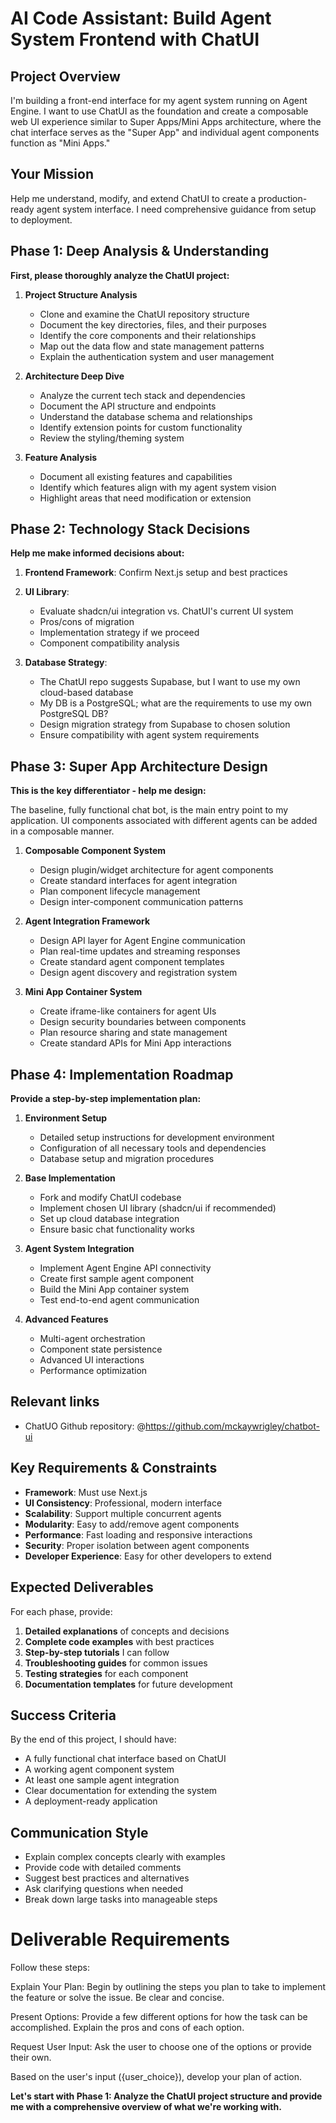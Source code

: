 # AI Code Assistant: Build Agent System Frontend with ChatUI

## Project Overview
I'm building a front-end interface for my agent system running on Agent Engine. I want to use ChatUI as the foundation and create a composable web UI experience similar to Super Apps/Mini Apps architecture, where the chat interface serves as the "Super App" and individual agent components function as "Mini Apps."

## Your Mission
Help me understand, modify, and extend ChatUI to create a production-ready agent system interface. I need comprehensive guidance from setup to deployment.

## Phase 1: Deep Analysis & Understanding
**First, please thoroughly analyze the ChatUI project:**

1. **Project Structure Analysis**
   - Clone and examine the ChatUI repository structure
   - Document the key directories, files, and their purposes
   - Identify the core components and their relationships
   - Map out the data flow and state management patterns
   - Explain the authentication system and user management

2. **Architecture Deep Dive**
   - Analyze the current tech stack and dependencies
   - Document the API structure and endpoints
   - Understand the database schema and relationships
   - Identify extension points for custom functionality
   - Review the styling/theming system

3. **Feature Analysis**
   - Document all existing features and capabilities
   - Identify which features align with my agent system vision
   - Highlight areas that need modification or extension

## Phase 2: Technology Stack Decisions
**Help me make informed decisions about:**

1. **Frontend Framework**: Confirm Next.js setup and best practices
2. **UI Library**: 
   - Evaluate shadcn/ui integration vs. ChatUI's current UI system
   - Pros/cons of migration
   - Implementation strategy if we proceed
   - Component compatibility analysis

3. **Database Strategy**: 
   - The ChatUI repo suggests Supabase, but I want to use my own cloud-based database
   - My DB is a PostgreSQL; what are the requirements to use my own PostgreSQL DB?
   - Design migration strategy from Supabase to chosen solution
   - Ensure compatibility with agent system requirements

## Phase 3: Super App Architecture Design
**This is the key differentiator - help me design:**

The baseline, fully functional chat bot, is the main entry point to my application. UI components associated with different agents can be added in a composable manner. 

1. **Composable Component System**
   - Design plugin/widget architecture for agent components
   - Create standard interfaces for agent integration
   - Plan component lifecycle management
   - Design inter-component communication patterns

2. **Agent Integration Framework**
   - Design API layer for Agent Engine communication
   - Plan real-time updates and streaming responses
   - Create standard agent component templates
   - Design agent discovery and registration system

3. **Mini App Container System**
   - Create iframe-like containers for agent UIs
   - Design security boundaries between components
   - Plan resource sharing and state management
   - Create standard APIs for Mini App interactions

## Phase 4: Implementation Roadmap
**Provide a step-by-step implementation plan:**

1. **Environment Setup**
   - Detailed setup instructions for development environment
   - Configuration of all necessary tools and dependencies
   - Database setup and migration procedures

2. **Base Implementation**
   - Fork and modify ChatUI codebase
   - Implement chosen UI library (shadcn/ui if recommended)
   - Set up cloud database integration
   - Ensure basic chat functionality works

3. **Agent System Integration**
   - Implement Agent Engine API connectivity
   - Create first sample agent component
   - Build the Mini App container system
   - Test end-to-end agent communication

4. **Advanced Features**
   - Multi-agent orchestration
   - Component state persistence
   - Advanced UI interactions
   - Performance optimization

## Relevant links

   - ChatUO Github repository: @https://github.com/mckaywrigley/chatbot-ui

## Key Requirements & Constraints

- **Framework**: Must use Next.js
- **UI Consistency**: Professional, modern interface
- **Scalability**: Support multiple concurrent agents
- **Modularity**: Easy to add/remove agent components
- **Performance**: Fast loading and responsive interactions
- **Security**: Proper isolation between agent components
- **Developer Experience**: Easy for other developers to extend

## Expected Deliverables

For each phase, provide:
1. **Detailed explanations** of concepts and decisions
2. **Complete code examples** with best practices
3. **Step-by-step tutorials** I can follow
4. **Troubleshooting guides** for common issues
5. **Testing strategies** for each component
6. **Documentation templates** for future development

## Success Criteria

By the end of this project, I should have:
- A fully functional chat interface based on ChatUI
- A working agent component system
- At least one sample agent integration
- Clear documentation for extending the system
- A deployment-ready application

## Communication Style
- Explain complex concepts clearly with examples
- Provide code with detailed comments
- Suggest best practices and alternatives
- Ask clarifying questions when needed
- Break down large tasks into manageable steps

# Deliverable Requirements

Follow these steps:

Explain Your Plan:
Begin by outlining the steps you plan to take to implement the feature or solve the issue. Be clear and concise.

Present Options:
Provide a few different options for how the task can be accomplished. Explain the pros and cons of each option.

Request User Input:
Ask the user to choose one of the options or provide their own.

Based on the user's input ({user_choice}), develop your plan of action.

**Let's start with Phase 1: Analyze the ChatUI project structure and provide me with a comprehensive overview of what we're working with.**